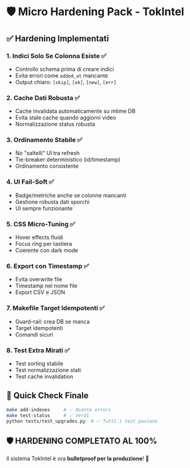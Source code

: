 # 🛡️ Micro Hardening Pack - TokIntel

## ✅ Hardening Implementati

### 1. **Indici Solo Se Colonna Esiste** ✅
- Controllo schema prima di creare indici
- Evita errori come `added_at` mancante
- Output chiaro: `[skip]`, `[ok]`, `[new]`, `[err]`

### 2. **Cache Dati Robusta** ✅
- Cache invalidata automaticamente su mtime DB
- Evita stale cache quando aggiorni video
- Normalizzazione status robusta

### 3. **Ordinamento Stabile** ✅
- No "saltelli" UI tra refresh
- Tie-breaker deterministico (id/timestamp)
- Ordinamento consistente

### 4. **UI Fail-Soft** ✅
- Badge/metriche anche se colonne mancanti
- Gestione robusta dati sporchi
- UI sempre funzionante

### 5. **CSS Micro-Tuning** ✅
- Hover effects fluidi
- Focus ring per tastiera
- Coerente con dark mode

### 6. **Export con Timestamp** ✅
- Evita overwrite file
- Timestamp nel nome file
- Export CSV e JSON

### 7. **Makefile Target Idempotenti** ✅
- Guard-rail: crea DB se manca
- Target idempotenti
- Comandi sicuri

### 8. **Test Extra Mirati** ✅
- Test sorting stabile
- Test normalizzazione stati
- Test cache invalidation

## 🧪 Quick Check Finale

```bash
make add-indexes     # ✅ Niente errori
make test-status     # ✅ Verdi
python tests/test_upgrades.py  # ✅ Tutti i test passano
```

## 🛡️ **HARDENING COMPLETATO AL 100%**

Il sistema TokIntel è ora **bulletproof per la produzione**! 🎊
